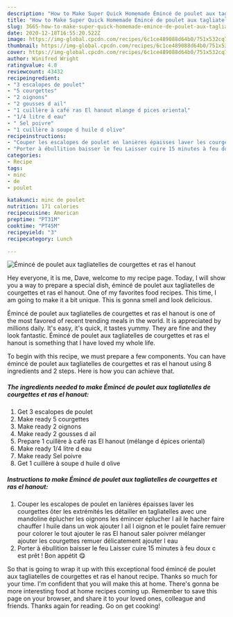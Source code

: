 ```yaml
---
description: "How to Make Super Quick Homemade Émincé de poulet aux tagliatelles de courgettes et ras el hanout"
title: "How to Make Super Quick Homemade Émincé de poulet aux tagliatelles de courgettes et ras el hanout"
slug: 3665-how-to-make-super-quick-homemade-emince-de-poulet-aux-tagliatelles-de-courgettes-et-ras-el-hanout
date: 2020-12-18T16:55:20.522Z
image: https://img-global.cpcdn.com/recipes/6c1ce489088d64b0/751x532cq70/emince-de-poulet-aux-tagliatelles-de-courgettes-et-ras-el-hanout-photo-principale-de-la-recette.jpg
thumbnail: https://img-global.cpcdn.com/recipes/6c1ce489088d64b0/751x532cq70/emince-de-poulet-aux-tagliatelles-de-courgettes-et-ras-el-hanout-photo-principale-de-la-recette.jpg
cover: https://img-global.cpcdn.com/recipes/6c1ce489088d64b0/751x532cq70/emince-de-poulet-aux-tagliatelles-de-courgettes-et-ras-el-hanout-photo-principale-de-la-recette.jpg
author: Winifred Wright
ratingvalue: 4.8
reviewcount: 43432
recipeingredient:
- "3 escalopes de poulet"
- "5 courgettes"
- "2 oignons"
- "2 gousses d ail"
- "1 cuillère à café ras El hanout mlange d pices oriental"
- "1/4 litre d eau"
- " Sel poivre"
- "1 cuillère à soupe d huile d olive"
recipeinstructions:
- "Couper les escalopes de poulet en lanières épaisses laver les courgettes ôter les extrémités les détailler en tagliatelles avec une mandoline éplucher les oignons les émincer éplucher l ail le hacher faire chauffer l huile dans un wok ajouter l ail l oignon et le poulet faire remuer pour colorer le tout ajouter le ras El hanout saler poivrer mélanger ajouter les courgettes remuer délicatement ajouter l eau"
- "Porter à ébullition baisser le feu Laisser cuire 15 minutes à feu doux c est prêt ! Bon appétit 😋"
categories:
- Recipe
tags:
- minc
- de
- poulet

katakunci: minc de poulet 
nutrition: 171 calories
recipecuisine: American
preptime: "PT31M"
cooktime: "PT45M"
recipeyield: "3"
recipecategory: Lunch

---
```



![Émincé de poulet aux tagliatelles de courgettes et ras el hanout](https://img-global.cpcdn.com/recipes/6c1ce489088d64b0/751x532cq70/emince-de-poulet-aux-tagliatelles-de-courgettes-et-ras-el-hanout-photo-principale-de-la-recette.jpg)

Hey everyone, it is me, Dave, welcome to my recipe page. Today, I will show you a way to prepare a special dish, émincé de poulet aux tagliatelles de courgettes et ras el hanout. One of my favorites food recipes. This time, I am going to make it a bit unique. This is gonna smell and look delicious.



Émincé de poulet aux tagliatelles de courgettes et ras el hanout is one of the most favored of recent trending meals in the world. It is appreciated by millions daily. It's easy, it's quick, it tastes yummy. They are fine and they look fantastic. Émincé de poulet aux tagliatelles de courgettes et ras el hanout is something that I have loved my whole life.


To begin with this recipe, we must prepare a few components. You can have émincé de poulet aux tagliatelles de courgettes et ras el hanout using 8 ingredients and 2 steps. Here is how you can achieve that.

<!--inarticleads1-->

##### The ingredients needed to make Émincé de poulet aux tagliatelles de courgettes et ras el hanout:

1. Get 3 escalopes de poulet
1. Make ready 5 courgettes
1. Make ready 2 oignons
1. Make ready 2 gousses d ail
1. Prepare 1 cuillère à café ras El hanout (mélange d épices oriental)
1. Make ready 1/4 litre d eau
1. Make ready  Sel poivre
1. Get 1 cuillère à soupe d huile d olive




<!--inarticleads2-->

##### Instructions to make Émincé de poulet aux tagliatelles de courgettes et ras el hanout:

1. Couper les escalopes de poulet en lanières épaisses laver les courgettes ôter les extrémités les détailler en tagliatelles avec une mandoline éplucher les oignons les émincer éplucher l ail le hacher faire chauffer l huile dans un wok ajouter l ail l oignon et le poulet faire remuer pour colorer le tout ajouter le ras El hanout saler poivrer mélanger ajouter les courgettes remuer délicatement ajouter l eau
1. Porter à ébullition baisser le feu Laisser cuire 15 minutes à feu doux c est prêt ! Bon appétit 😋




So that is going to wrap it up with this exceptional food émincé de poulet aux tagliatelles de courgettes et ras el hanout recipe. Thanks so much for your time. I'm confident that you will make this at home. There's gonna be more interesting food at home recipes coming up. Remember to save this page on your browser, and share it to your loved ones, colleague and friends. Thanks again for reading. Go on get cooking!
